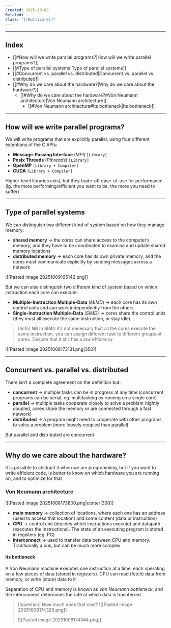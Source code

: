 ```yaml
---
Created: 2025-10-08
Related:
Class: "[[Multicore]]"
---
```

---
## Index
- [[#How will we write parallel programs?|How will we write parallel programs?]]
- [[#Type of parallel systems|Type of parallel systems]]
- [[#Concurrent vs. parallel vs. distributed|Concurrent vs. parallel vs. distributed]]
- [[#Why do we care about the hardware?|Why do we care about the hardware?]]
	- [[#Why do we care about the hardware?#Von Neumann architecture|Von Neumann architecture]]
		- [[#Von Neumann architecture#Its bottleneck|Its bottleneck]]
---
## How will we write parallel programs?
We will write programs that are explicitly parallel, using four different extentions of the C APIs:
- **Message-Passing Interface** (*MPI*) `[Library]`
- **Posix Threads** (*Pthreads*) `[Library]`
- **OpenMP** `[Library + Compiler]`
- **CUDA** `[Library + Compiler]`

Higher-level libraries exist, but they trade-off ease-of-use for performance (ig. the more performing/efficient you want to be, the more you need to suffer)

---
## Type of parallel systems
We can distinguish two different kind of system based on how they manage memory:
- **shared memory** → the cores can share access to the computer’s memory, and they have to be coordinated to examine and update shared memory locations
- **distributed memory** → each core has its own private memory, and the cores must communicate explicitly by sending messages across a network

![[Pasted image 20251009165142.png]]

But we can also distinguish two different kind of system based on which instruction each core can execute:
- **Multiple-Instruction Multiple-Data** (*MIMD*) → each core has its own control units and can work independently from the others
- **Single-Instruction Multiple-Data** (*SIMD*) → cores share the control units (they must all execute the same instruction, or stay idle)

>[!info] NB
>In SIMD it’s not necessary that all the cores execute the same instruction, you can assign different task to different groups of cores. Despite that it still has a low efficiency

![[Pasted image 20251008173131.png|350]]

---
## Concurrent vs. parallel vs. distributed
There isn’t a complete agreement on the definition but:
- **concurrent** → multiple tasks can be in progress at any time (concurrent programs can be serial, eg. multitasking os running on a single core)
- **parallel** → multiple tasks cooperate closely to solve a problem (tightly coupled, cores share the memory or are connected through a fast network)
- **distributed** → a program might need to cooperate with other programs to solve a problem (more loosely coupled than parallel)

But parallel and distributed are concurrent

---
## Why do we care about the hardware?
It is possible to abstract it when we are programming, but if you want to write efficient code, is better to know on which hardware you are running on, and to optimize for that

### Von Neumann architecture
![[Pasted image 20251008173800.png|center|300]]

- **main memory** → collection of locations, where each one has an address (used to access that location) and some content (data or instruction)
- **CPU** → control unit (decides which instructions execute) and datapath (executes the instructions). The state of an executing program is stored in registers (eg. PC)
- **interconnect** → used to transfer data between CPU and memory. Traditionally a bus, but can be much more complex

#### Its bottleneck
A Von Neumann machine executes one instruction at a time, each operating on a few pieces of data (stored in registers). CPU can read (fetch) data from memory, or write (store) data to it

Separation of CPU and memory is known as *Von Neumann bottleneck*, and the interconnect determines the rate at which data is trasnferred

>[!question] How much does that cost?
>![[Pasted image 20251008174329.png]]
>
>![[Pasted image 20251008174344.png]]

